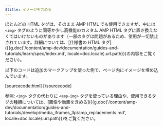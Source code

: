 ```yaml
---
$title: イメージを含める
---
```


ほとんどの HTML タグは、そのまま AMP HTML でも使用できますが、中には `<img>` タグのように同等か少し高機能のカスタム AMP HTML タグに置き換えなくてはいけないものがあります（一部のタグは問題があるため、使用が一切禁止されています。詳細については、[仕様書の HTML タグ]({{g.doc('/content/amp-dev/documentation/guides-and-tutorials/learn/spec/index.md', locale=doc.locale).url.path}})の内容をご覧ください）。

以下のコードは追加のマークアップを使った例で、ページ内にイメージを埋め込んでいます。

[sourcecode:html]
<amp-img src="welcome.jpg" alt="Welcome" height="400" width="800"></amp-img>
[/sourcecode]

参照: `<img>` タグの代わりに `<amp-img>` タグを使っている理由や、使用できるタグの種類については、[画像や動画を含める]({{g.doc('/content/amp-dev/documentation/guides-and-tutorials/develop/media_iframes_3p/amp_replacements.md', locale=doc.locale).url.path}})をご覧ください。
